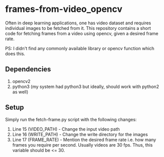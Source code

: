 # frames-from-video_opencv
Often in deep learning applications, one has video dataset and requires individual images to be fetched from it. This repository contains a short code for fetching frames from a video using opencv, given a desired frame rate. 

PS: I didn't find any commonly available library or opencv function which does this.

## Dependencies
1. opencv2
2. python3 (my system had python3 but ideally, should work with python2 as well)

## Setup
Simply run the fetch-frame.py script with the following changes:
1. Line 15 (VIDEO_PATH) - Change the input video path
2. Line 16 (WRITE_PATH) - Change the write directory for the images
3. Line 17 (FRAME_RATE) - Mention the desired frame rate i.e. how many frames you require per second. Usually videos are 30 fps. Thus, this variable should be <= 30. 
